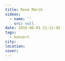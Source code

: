 ```yaml
---
title: René Marik
videos:
  - name: ''
    src: null
date: 2016-06-01 21:11:45
tags:
  - konzert
city:
location:
cover:
---
```

